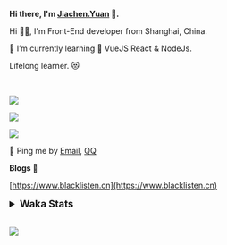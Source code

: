 <!-- <img align="right" src="https://github-readme-stats.vercel.app/api/top-langs/?username=blacklisten&layout=compact" /> -->

**Hi there, I'm [Jiachen.Yuan](https://www.blacklisten.cn) 👋.**

Hi 🙋‍♂️, I'm Front-End developer from Shanghai, China.

🌱 I’m currently learning 🥀 VueJS  React & NodeJs.

Lifelong learner. 😻

<br />

<img src="https://github-readme-stats.vercel.app/api/top-langs/?username=aaditkamat&layout=compact" /><br />

<img src="https://github-readme-stats.vercel.app/api?username=blacklisten&count_private=true&show_icons=true" /><br />

<img src="https://github-readme-stats.vercel.app/api/wakatime?username=blacklisten&layout=compact" /><br />



💬 Ping me by [Email](mailto:black_listen@163.com), [QQ](http://wpa.qq.com/msgrd?v=3&uin=756319278&site=%E5%9C%A8%E7%BA%BF%E5%AE%A2%E6%9C%8D&menu=yes)

<!-- I am Into , 🙏 -->

<!-- Javascript, Web Development, H5, MicroProgram, NodeJs, Electron... 😼 -->

<!--[![Top Langs](https://github-readme-stats.vercel.app/api/top-langs/?username=blacklisten&layout=compact)](https://github.com/anuraghazra/github-readme-stats)-->

<!--![ReadMe Card](https://github-readme-stats.vercel.app/api?username=blacklisten&show_icons=true&theme=radical)-->

**Blogs 🌱**

[https://www.blacklisten.cn](https://www.blacklisten.cn)

<details>
 <summary style="font-size:1.25em"><strong>Waka Stats </strong></summary><br>
<!--START_SECTION:waka-->
![Code Time](http://img.shields.io/badge/Code%20Time-1%2C118%20hrs%2036%20mins-blue)

![Profile Views](http://img.shields.io/badge/Profile%20Views-1-blue)

**🐱 My GitHub Data** 

> 🏆 4 Contributions in the Year 2022
 > 
> 📦 258.5 kB Used in GitHub's Storage 
 > 
> 💼 Opted to Hire
 > 
> 📜 48 Public Repositories 
 > 
> 🔑 4 Private Repositories  
 > 
**I'm an Early 🐤** 

```text
🌞 Morning    3 commits      █░░░░░░░░░░░░░░░░░░░░░░░░   5.66% 
🌆 Daytime    32 commits     ███████████████░░░░░░░░░░   60.38% 
🌃 Evening    18 commits     ████████░░░░░░░░░░░░░░░░░   33.96% 
🌙 Night      0 commits      ░░░░░░░░░░░░░░░░░░░░░░░░░   0.0%

```
📅 **I'm Most Productive on Friday** 

```text
Monday       1 commits      ░░░░░░░░░░░░░░░░░░░░░░░░░   1.89% 
Tuesday      6 commits      ██░░░░░░░░░░░░░░░░░░░░░░░   11.32% 
Wednesday    6 commits      ██░░░░░░░░░░░░░░░░░░░░░░░   11.32% 
Thursday     15 commits     ███████░░░░░░░░░░░░░░░░░░   28.3% 
Friday       23 commits     ██████████░░░░░░░░░░░░░░░   43.4% 
Saturday     1 commits      ░░░░░░░░░░░░░░░░░░░░░░░░░   1.89% 
Sunday       1 commits      ░░░░░░░░░░░░░░░░░░░░░░░░░   1.89%

```


📊 **This Week I Spent My Time On** 

```text
⌚︎ Time Zone: Asia/Shanghai

💬 Programming Languages: 
TypeScript               9 hrs 59 mins       ███████████████████████░░   94.49% 
Vue.js                   14 mins             ░░░░░░░░░░░░░░░░░░░░░░░░░   2.33% 
LESS                     13 mins             ░░░░░░░░░░░░░░░░░░░░░░░░░   2.2% 
JSON                     3 mins              ░░░░░░░░░░░░░░░░░░░░░░░░░   0.61% 
JavaScript               2 mins              ░░░░░░░░░░░░░░░░░░░░░░░░░   0.34%

🔥 Editors: 
VS Code                  10 hrs 34 mins      █████████████████████████   100.0%

🐱‍💻 Projects: 
AppBosUtilsWeb           3 hrs 16 mins       ███████░░░░░░░░░░░░░░░░░░   30.92% 
AppHadokenService        2 hrs 49 mins       ██████░░░░░░░░░░░░░░░░░░░   26.77% 
AppAgentAdminMetaWeb     2 hrs 10 mins       █████░░░░░░░░░░░░░░░░░░░░   20.55% 
AppRomeMetaWeb           1 hr 34 mins        ███░░░░░░░░░░░░░░░░░░░░░░   14.93% 
AppBosOrderWeb           17 mins             ░░░░░░░░░░░░░░░░░░░░░░░░░   2.77%

💻 Operating System: 
Mac                      10 hrs 34 mins      █████████████████████████   100.0%

```

**I Mostly Code in JavaScript** 

```text
JavaScript               18 repos            ██████████░░░░░░░░░░░░░░░   42.86% 
Vue                      11 repos            ██████░░░░░░░░░░░░░░░░░░░   26.19% 
TypeScript               6 repos             ███░░░░░░░░░░░░░░░░░░░░░░   14.29% 
HTML                     4 repos             ██░░░░░░░░░░░░░░░░░░░░░░░   9.52% 
CSS                      1 repo              ░░░░░░░░░░░░░░░░░░░░░░░░░   2.38%

```


**Timeline**

![Chart not found](https://raw.githubusercontent.com/blacklisten/blacklisten/master/charts/bar_graph.png) 


 Last Updated on 25/10/2022 19:26:46 UTC
<!--END_SECTION:waka-->
</details>

<br />

<!--
**blacklisten/blacklisten** is a ✨ _special_ ✨ repository because its `README.md` (this file) appears on your GitHub profile.

Here are some ideas to get you started:

- 🔭 I’m currently working on ...
- 🌱 I’m currently learning ...
- 👯 I’m looking to collaborate on ...
- 🤔 I’m looking for help with ...
- 💬 Ask me about ...
- 📫 How to reach me: ...
- 😄 Pronouns: ...
- ⚡ Fun fact: ...
-->

![](http://profile-counter.glitch.me/blacklisten/count.svg)
